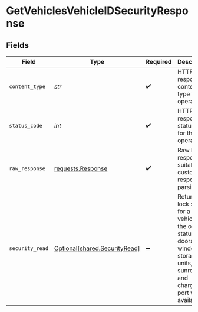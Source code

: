 # GetVehiclesVehicleIDSecurityResponse


## Fields

| Field                                                                                                                                      | Type                                                                                                                                       | Required                                                                                                                                   | Description                                                                                                                                |
| ------------------------------------------------------------------------------------------------------------------------------------------ | ------------------------------------------------------------------------------------------------------------------------------------------ | ------------------------------------------------------------------------------------------------------------------------------------------ | ------------------------------------------------------------------------------------------------------------------------------------------ |
| `content_type`                                                                                                                             | *str*                                                                                                                                      | :heavy_check_mark:                                                                                                                         | HTTP response content type for this operation                                                                                              |
| `status_code`                                                                                                                              | *int*                                                                                                                                      | :heavy_check_mark:                                                                                                                         | HTTP response status code for this operation                                                                                               |
| `raw_response`                                                                                                                             | [requests.Response](https://requests.readthedocs.io/en/latest/api/#requests.Response)                                                      | :heavy_check_mark:                                                                                                                         | Raw HTTP response; suitable for custom response parsing                                                                                    |
| `security_read`                                                                                                                            | [Optional[shared.SecurityRead]](../../models/shared/securityread.md)                                                                       | :heavy_minus_sign:                                                                                                                         | Returns the lock status for a vehicle and the open status of its doors, windows, storage units, sunroof and charging port where available. |